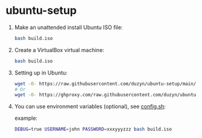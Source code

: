 # ubuntu-setup

1. Make an unattended install Ubuntu ISO file:

   ```bash
   bash build.iso
   ```

2. Create a VirtualBox virtual machine:

   ```bash
   bash build.iso
   ```

3. Setting up in Ubuntu:

   ```bash
   wget -O- https://raw.githubusercontent.com/duzyn/ubuntu-setup/main/setup-ubuntu.sh | bash
   # Or
   wget -O- https://ghproxy.com/raw.githubusercontent.com/duzyn/ubuntu-setup/main/setup.sh | bash
   ```

4. You can use environment variables (optional), see [config.sh](./config.sh):

    example:

    ```bash
    DEBUG=true USERNAME=john PASSWORD=xxxyyyzzz bash build.iso
    ```

